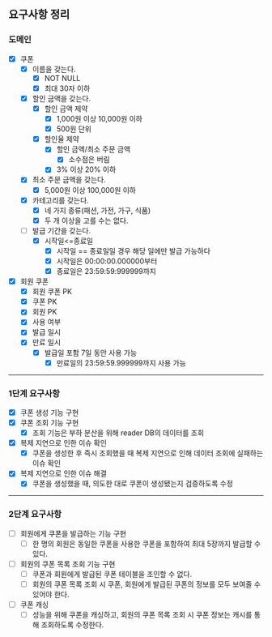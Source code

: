 ## 요구사항 정리

### 도메인

- [x] 쿠폰
    - [x] 이름을 갖는다.
        - [x] NOT NULL
        - [x] 최대 30자 이하
    - [x] 할인 금액을 갖는다.
        - [x] 할인 금액 제약
            - [x] 1,000원 이상 10,000원 이하
            - [x] 500원 단위
        - [x] 할인율 제약
            - [x] 할인 금액/최소 주문 금액
                - [x] 소수점은 버림
            - [x] 3% 이상 20% 이하
    - [x] 최소 주문 금액을 갖는다.
        - [x] 5,000원 이상 100,000원 이하
    - [x] 카테고리를 갖는다.
        - [x] 네 가지 종류(패션, 가전, 가구, 식품)
        - [x] 두 개 이상을 고를 수는 없다.
    - [ ] 발급 기간을 갖는다.
        - [x] 시작일<=종료일
            - [x] 시작일 == 종료일일 경우 해당 일에만 발급 가능하다
            - [x] 시작일은 00:00:00.000000부터
            - [x] 종료일은 23:59:59:999999까지

- [x] 회원 쿠폰
    - [x] 회원 쿠폰 PK
    - [x] 쿠폰 PK
    - [x] 회원 PK
    - [x] 사용 여부
    - [x] 발급 일시
    - [x] 만료 일시
        - [x] 발급일 포함 7일 동안 사용 가능
            - [x] 만료일의 23:59:59.999999까지 사용 가능

---

### 1단계 요구사항

- [x] 쿠폰 생성 기능 구현
- [x] 쿠폰 조회 기능 구현
    - [x] 조회 기능은 부하 분산을 위해 reader DB의 데이터를 조회
- [x] 복제 지연으로 인한 이슈 확인
    - [x] 쿠폰을 생성한 후 즉시 조회했을 때 복제 지연으로 인해 데이터 조회에 실패하는 이슈 확인
- [x] 복제 지연으로 인한 이슈 해결
    - [x] 쿠폰을 생성했을 때, 의도한 대로 쿠폰이 생성됐는지 검증하도록 수정

---

### 2단계 요구사항

- [ ] 회원에게 쿠폰을 발급하는 기능 구현
    - [ ] 한 명의 회원은 동일한 쿠폰을 사용한 쿠폰을 포함하여 최대 5장까지 발급할 수 있다.
- [ ] 회원의 쿠폰 목록 조회 기능 구현
    - [ ] 쿠폰과 회원에게 발급된 쿠폰 테이블을 조인할 수 없다.
    - [ ] 회원의 쿠폰 목록 조회 시 쿠폰, 회원에게 발급된 쿠폰의 정보를 모두 보여줄 수 있어야 한다.
- [ ] 쿠폰 캐싱
    - [ ] 성능을 위해 쿠폰을 캐싱하고, 회원의 쿠폰 목록 조회 시 쿠폰 정보는 캐시를 통해 조회하도록 수정한다.
